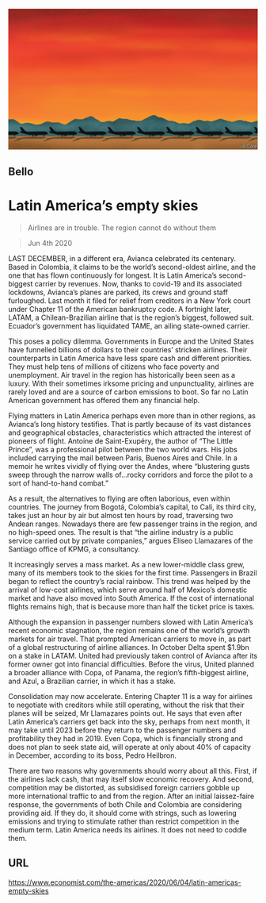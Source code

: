 ![](./images/20200606_AMD001.jpg)

## Bello

# Latin America’s empty skies

> Airlines are in trouble. The region cannot do without them

> Jun 4th 2020

LAST DECEMBER, in a different era, Avianca celebrated its centenary. Based in Colombia, it claims to be the world’s second-oldest airline, and the one that has flown continuously for longest. It is Latin America’s second-biggest carrier by revenues. Now, thanks to covid-19 and its associated lockdowns, Avianca’s planes are parked, its crews and ground staff furloughed. Last month it filed for relief from creditors in a New York court under Chapter 11 of the American bankruptcy code. A fortnight later, LATAM, a Chilean-Brazilian airline that is the region’s biggest, followed suit. Ecuador’s government has liquidated TAME, an ailing state-owned carrier.

This poses a policy dilemma. Governments in Europe and the United States have funnelled billions of dollars to their countries’ stricken airlines. Their counterparts in Latin America have less spare cash and different priorities. They must help tens of millions of citizens who face poverty and unemployment. Air travel in the region has historically been seen as a luxury. With their sometimes irksome pricing and unpunctuality, airlines are rarely loved and are a source of carbon emissions to boot. So far no Latin American government has offered them any financial help.

Flying matters in Latin America perhaps even more than in other regions, as Avianca’s long history testifies. That is partly because of its vast distances and geographical obstacles, characteristics which attracted the interest of pioneers of flight. Antoine de Saint-Exupéry, the author of “The Little Prince”, was a professional pilot between the two world wars. His jobs included carrying the mail between Paris, Buenos Aires and Chile. In a memoir he writes vividly of flying over the Andes, where “blustering gusts sweep through the narrow walls of…rocky corridors and force the pilot to a sort of hand-to-hand combat.”

As a result, the alternatives to flying are often laborious, even within countries. The journey from Bogotá, Colombia’s capital, to Cali, its third city, takes just an hour by air but almost ten hours by road, traversing two Andean ranges. Nowadays there are few passenger trains in the region, and no high-speed ones. The result is that “the airline industry is a public service carried out by private companies,” argues Eliseo Llamazares of the Santiago office of KPMG, a consultancy.

It increasingly serves a mass market. As a new lower-middle class grew, many of its members took to the skies for the first time. Passengers in Brazil began to reflect the country’s racial rainbow. This trend was helped by the arrival of low-cost airlines, which serve around half of Mexico’s domestic market and have also moved into South America. If the cost of international flights remains high, that is because more than half the ticket price is taxes.

Although the expansion in passenger numbers slowed with Latin America’s recent economic stagnation, the region remains one of the world’s growth markets for air travel. That prompted American carriers to move in, as part of a global restructuring of airline alliances. In October Delta spent $1.9bn on a stake in LATAM. United had previously taken control of Avianca after its former owner got into financial difficulties. Before the virus, United planned a broader alliance with Copa, of Panama, the region’s fifth-biggest airline, and Azul, a Brazilian carrier, in which it has a stake.

Consolidation may now accelerate. Entering Chapter 11 is a way for airlines to negotiate with creditors while still operating, without the risk that their planes will be seized, Mr Llamazares points out. He says that even after Latin America’s carriers get back into the sky, perhaps from next month, it may take until 2023 before they return to the passenger numbers and profitability they had in 2019. Even Copa, which is financially strong and does not plan to seek state aid, will operate at only about 40% of capacity in December, according to its boss, Pedro Heilbron.

There are two reasons why governments should worry about all this. First, if the airlines lack cash, that may itself slow economic recovery. And second, competition may be distorted, as subsidised foreign carriers gobble up more international traffic to and from the region. After an initial laissez-faire response, the governments of both Chile and Colombia are considering providing aid. If they do, it should come with strings, such as lowering emissions and trying to stimulate rather than restrict competition in the medium term. Latin America needs its airlines. It does not need to coddle them.

## URL

https://www.economist.com/the-americas/2020/06/04/latin-americas-empty-skies
